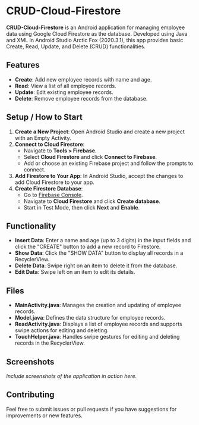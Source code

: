 # CRUD-Cloud-Firestore

**CRUD-Cloud-Firestore** is an Android application for managing employee data using Google Cloud Firestore as the database. Developed using Java and XML in Android Studio Arctic Fox (2020.3.1), this app provides basic Create, Read, Update, and Delete (CRUD) functionalities. 

## Features

- **Create**: Add new employee records with name and age.
- **Read**: View a list of all employee records.
- **Update**: Edit existing employee records.
- **Delete**: Remove employee records from the database.

## Setup / How to Start

1. **Create a New Project**: Open Android Studio and create a new project with an Empty Activity.
2. **Connect to Cloud Firestore**:
   - Navigate to **Tools > Firebase**.
   - Select **Cloud Firestore** and click **Connect to Firebase**.
   - Add or choose an existing Firebase project and follow the prompts to connect.
3. **Add Firestore to Your App**: In Android Studio, accept the changes to add Cloud Firestore to your app.
4. **Create Firestore Database**:
   - Go to [Firebase Console](https://console.firebase.google.com/).
   - Navigate to **Cloud Firestore** and click **Create database**.
   - Start in Test Mode, then click **Next** and **Enable**.

## Functionality

- **Insert Data**: Enter a name and age (up to 3 digits) in the input fields and click the "CREATE" button to add a new record to Firestore.
- **Show Data**: Click the "SHOW DATA" button to display all records in a RecyclerView.
- **Delete Data**: Swipe right on an item to delete it from the database.
- **Edit Data**: Swipe left on an item to edit its details.

## Files

- **MainActivity.java**: Manages the creation and updating of employee records.
- **Model.java**: Defines the data structure for employee records.
- **ReadActivity.java**: Displays a list of employee records and supports swipe actions for editing and deleting.
- **TouchHelper.java**: Handles swipe gestures for editing and deleting records in the RecyclerView.

## Screenshots

*Include screenshots of the application in action here.*

## Contributing

Feel free to submit issues or pull requests if you have suggestions for improvements or new features.
